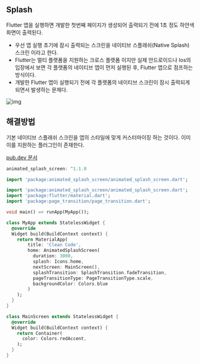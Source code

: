 Splash
--

Flutter 앱을 실행하면 개발한 첫번째 페이지가 생성되어 출력되기 전에 1초 정도 하얀색 화면이 출력된다. 
- 우선 앱 실행 초기에 잠시 출력되는 스크린을 네이티브 스플래쉬(Native Splash) 스크린 이라고 한다.
- Flutter는 멀티 플랫폼을 지원하는 크로스 플랫폼 이지만 실제 안드로이드나 Ios의 입장에서 보면 각 플랫폼의 네이티브 앱이 먼저 실행된 후, Flutter 앱으로 점프하는 방식이다.
- 개발한 Flutter 앱이 실행되기 전에 각 플랫폼의 네이티브 스크린이 잠시 출력되게 되면서 발생하는 문제다.

![img](https://user-images.githubusercontent.com/74492426/129432772-e3f42e80-dcff-4166-a9b6-e36f9e431a16.gif)

해결방법
--
기본 네이티브 스플래쉬 스크린을 앱의 스타일에 맞게 커스터마이징 하는 것이다. 이미 이를 지원하는 플러그인이 존재한다.

[pub.dev 문서](https://pub.dev/packages/animated_splash_screen)

```dart
animated_splash_screen: ^1.1.0
```

```dart
import 'package:animated_splash_screen/animated_splash_screen.dart';
```

```dart
import 'package:animated_splash_screen/animated_splash_screen.dart';
import 'package:flutter/material.dart';
import 'package:page_transition/page_transition.dart';

void main() => runApp(MyApp());

class MyApp extends StatelessWidget {
  @override
  Widget build(BuildContext context) {
    return MaterialApp(
        title: 'Clean Code',
        home: AnimatedSplashScreen(
          duration: 3000,
          splash: Icons.home,
          nextScreen: MainScreen(),
          splashTransition: SplashTransition.fadeTransition,
          pageTransitionType: PageTransitionType.scale,
          backgroundColor: Colors.blue
        )
    );
  }
}

class MainScreen extends StatelessWidget {
  @override
  Widget build(BuildContext context) {
    return Container(
      color: Colors.redAccent,
    );
  }
}
```














